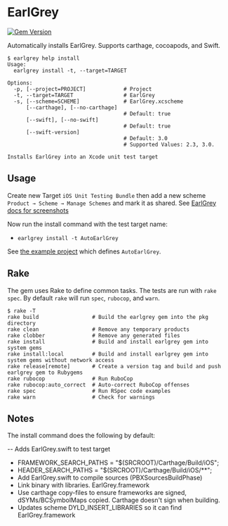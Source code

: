 # EarlGrey

[![Gem Version](https://badge.fury.io/rb/earlgrey.svg)](https://rubygems.org/gems/earlgrey)

Automatically installs EarlGrey. Supports carthage, cocoapods, and Swift.

```
$ earlgrey help install
Usage:
  earlgrey install -t, --target=TARGET

Options:
  -p, [--project=PROJECT]            # Project
  -t, --target=TARGET                # EarlGrey
  -s, [--scheme=SCHEME]              # EarlGrey.xcscheme
      [--carthage], [--no-carthage]
                                     # Default: true
      [--swift], [--no-swift]
                                     # Default: true
      [--swift-version]
                                     # Default: 3.0
                                     # Supported Values: 2.3, 3.0.

Installs EarlGrey into an Xcode unit test target
```

## Usage

Create new Target `iOS Unit Testing Bundle` then add a new scheme
`Product → Scheme → Manage Schemes` and mark it as shared.
See [EarlGrey docs for screenshots](https://github.com/google/EarlGrey/blob/master/docs/install-and-run.md#step-1-set-up-a-test-target)

Now run the install command with the test target name:

- `earlgrey install -t AutoEarlGrey`

See [the example project](https://github.com/bootstraponline/swift_xcuitest_example/tree/earlgrey/Example)
which defines `AutoEarlGrey`.

## Rake

The gem uses Rake to define common tasks. The tests are run with `rake spec`.
By default `rake` will run `spec`, `rubocop`, and `warn`.

```
$ rake -T
rake build                 # Build the earlgrey gem into the pkg directory
rake clean                 # Remove any temporary products
rake clobber               # Remove any generated files
rake install               # Build and install earlgrey gem into system gems
rake install:local         # Build and install earlgrey gem into system gems without network access
rake release[remote]       # Create a version tag and build and push earlgrey gem to Rubygems
rake rubocop               # Run RuboCop
rake rubocop:auto_correct  # Auto-correct RuboCop offenses
rake spec                  # Run RSpec code examples
rake warn                  # Check for warnings
```

## Notes

The install command does the following by default:

-- Adds EarlGrey.swift to test target
- FRAMEWORK_SEARCH_PATHS = "$(SRCROOT)/Carthage/Build/iOS";
- HEADER_SEARCH_PATHS = "$(SRCROOT)/Carthage/Build/iOS/**";
- Add EarlGrey.swift to compile sources (PBXSourcesBuildPhase)
- Link binary with libraries. EarlGrey.framework
- Use carthage copy-files to ensure frameworks are signed, dSYMs/BCSymbolMaps copied.
  Carthage doesn't sign when building.
- Updates scheme DYLD_INSERT_LIBRARIES so it can find EarlGrey.framework

